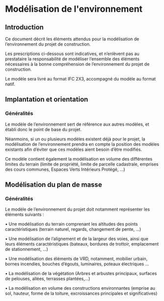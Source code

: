# Modélisation de l'environnement

## Introduction

Ce document décrit les éléments attendus pour la modélisation de l’environnement du projet de construction.

Les prescriptions ci-dessous sont indicatives, et n’enlèvent pas au prestataire la responsabilité de modéliser l’ensemble des éléments nécessaires à la bonne compréhension de l’environnement du projet de construction.

Le modèle sera livré au format IFC 2X3, accompagné du modèle au format natif. 

## Implantation et orientation

### Généralités

Le modèle de l’environnement sert de référence aux autres modèles, et établi donc le point de base du projet.

Néanmoins, si un ou plusieurs modèles existent déjà pour le projet, la modélisation de l’environnement prendra en compte la position des modèles existants afin d’éviter que ces modèles aient besoin d’être modifiés.

Ce modèle contient également la modélisation en volume des différentes limites du terrain \(limite de propriété, limite de parcelle cadastrale, emprises des cours communes, Espaces Verts Intérieurs Protégé, …\)

## Modélisation du plan de masse

### Généralités

Le modèle de l’environnement du projet doit notamment représenter les éléments suivants :

•    Une modélisation du terrain comprenant les altitudes des points caractéristiques \(terrain naturel, regards, changement de pente, …\)

•    Une modélisation de l’alignement et de la largeur des voies, ainsi que leurs éléments caractéristiques \(bateaux, bordures de trottoir, emplacement de stationnement, …\)

•    Une modélisation des éléments de VRD, notamment, mobilier urbain, bornes incendies, bouches d’égouts, luminaires, poteaux électriques …

•    La modélisation de la végétation \(Arbres et arbustes principaux, surfaces de pelouses, allées, terrasses plantées,…\)

•    La modélisation en volume des constructions environnantes \(emprise au sol, hauteur, forme de la toiture, excroissances principales et significatives\)

